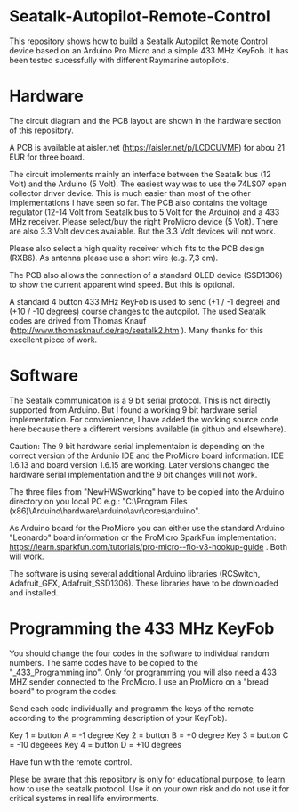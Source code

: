 # Seatalk-Autopilot-Remote-Control

This repository shows how to build a Seatalk Autopilot Remote Control device based on an Arduino Pro Micro and a simple 433 MHz KeyFob. It has been tested sucessfully with different Raymarine autopilots.

# Hardware
The circuit diagram and the PCB layout are shown in the hardware section of this repository.

A PCB is available at aisler.net (https://aisler.net/p/LCDCUVMF) for abou 21 EUR for three board.

The circuit implements mainly an interface between the Seatalk bus (12 Volt) and the Arduino (5 Volt).
The easiest way was to use the 74LS07 open collector driver device. This is much easier than most of the other implementations I have seen so far. The PCB also contains the voltage regulator (12-14 Volt from Seatalk bus to 5 Volt for the Arduino) and a 433 MHz receiver. Please select/buy the right ProMicro device (5 Volt). There are also 3.3 Volt devices available. But the 3.3 Volt devices will not work.

Please also select a high quality receiver which fits to the PCB design (RXB6). As antenna please use a short wire (e.g. 7,3 cm).

The PCB also allows the connection of a standard OLED device (SSD1306) to show the current apparent wind speed. But this is optional.

A standard 4 button 433 MHz KeyFob is used to send (+1 / -1 degree) and (+10 / -10 degrees) course changes to the autopilot.
The used Seatalk codes are drived from Thomas Knauf (http://www.thomasknauf.de/rap/seatalk2.htm ). Many thanks for this excellent piece of work.

# Software
The Seatalk communication is a 9 bit serial protocol. This is not directly supported from Arduino. But I found a working 9 bit hardware serial implementation. For convienience, I have added the working source code here because there a different versions available (in github and elsewhere).

Caution: The 9 bit hardware serial implementaion is depending on the correct version of the Ardunio IDE and the ProMicro board information. IDE 1.6.13  and board version 1.6.15 are working. Later versions changed the hardware serial implementation and the 9 bit changes will not work.

The three files from "NewHWSworking" have to be copied into the Arduino directory on you local PC e.g.: "C:\Program Files (x86)\Arduino\hardware\arduino\avr\cores\arduino".

As Arduino board for the ProMicro you can either use the standard Arduino "Leonardo" board information or the ProMicro  SparkFun implementation: https://learn.sparkfun.com/tutorials/pro-micro--fio-v3-hookup-guide . Both will work.

The software is using several additional Arduino libraries (RCSwitch, Adafruit_GFX, Adafruit_SSD1306). These libraries have to be downloaded and installed. 

# Programming the 433 MHz KeyFob

You should change the four codes in the software to individual random numbers. The same codes have to be copied to the "_433_Programming.ino". Only for programming you will also need a 433 MHZ sender connected to the ProMicro.
I use an ProMicro on a "bread boerd" to program the codes. 

Send each code individually and programm the keys of the remote according to the programming description of your KeyFob).

Key 1 = button A = -1 degree
Key 2 = button B =  +0 degree
Key 3 = button C = -10 degeees
Key 4 = button D = +10 degrees

Have fun with the remote control.

Plese be aware that this repository is only for educational purpose, to learn how to use the seatalk protocol. Use it on your own risk and do not use it for critical systems in real life environments.
